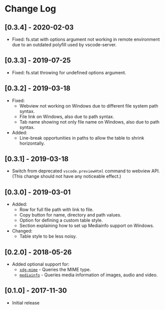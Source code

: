 # Change Log

## [0.3.4] - 2020-02-03

- Fixed: fs.stat with options argument not working in remote environment due to an outdated polyfill used by vscode-server.

## [0.3.3] - 2019-07-25

- Fixed: fs.stat throwing for undefined options argument.

## [0.3.2] - 2019-03-18

- Fixed:
  - Webview not working on Windows due to different file system path syntax.
  - File link on Windows, also due to path syntax.
  - Tab name showing not only file name on Windows, also due to path syntax.
- Added:
  - Line-break opportunities in paths to allow the table to shrink horizontally.

## [0.3.1] - 2019-03-18

- Switch from deprecated `vscode.previewHtml` command to webview API. (This change should not have any noticeable effect.)

## [0.3.0] - 2019-03-01

- Added:
  - Row for full file path with link to file.
  - Copy button for name, directory and path values.
  - Option for defining a custom table style.
  - Section explaining how to set up Mediainfo support on Windows.
- Changed:
  - Table style to be less noisy.

## [0.2.0] - 2018-05-26

- Added optional support for:
	- [`xdg-mime`](https://www.freedesktop.org/wiki/Software/xdg-utils) - Queries the MIME type.
	- [`mediainfo`](https://mediaarea.net/en/MediaInfo) - Queries media information of images, audio and video.

## [0.1.0] - 2017-11-30

- Initial release